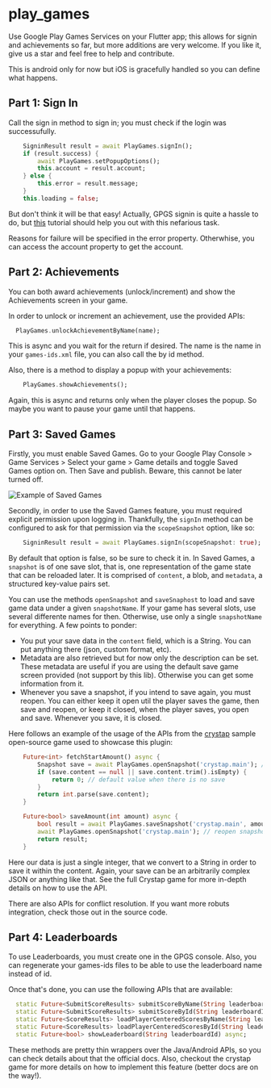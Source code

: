 # play_games

Use Google Play Games Services on your Flutter app; this allows for signin and achievements so far, but more additions are very welcome. If you like it, give us a star and feel free to help and contribute.

This is android only for now but iOS is gracefully handled so you can define what happens.

## Part 1: Sign In

Call the sign in method to sign in; you must check if the login was successufully.

```dart
    SigninResult result = await PlayGames.signIn();
    if (result.success) {
        await PlayGames.setPopupOptions();
        this.account = result.account;
    } else {
        this.error = result.message;
    }
    this.loading = false;
```

But don't think it will be that easy! Actually, GPGS signin is quite a hassle to do, but [this](doc/signin.md) tutorial should help you out with this nefarious task.

Reasons for failure will be specified in the error property. Otherwhise, you can access the account property to get the account.

## Part 2: Achievements

You can both award achievements (unlock/increment) and show the Achievements screen in your game.

In order to unlock or increment an achievement, use the provided APIs:

```dart
  PlayGames.unlockAchievementByName(name);
```

This is async and you wait for the return if desired. The name is the name in your `games-ids.xml` file, you can also call the by id method.

Also, there is a method to display a popup with your achievements:

```dart
    PlayGames.showAchievements();
```

Again, this is async and returns only when the player closes the popup. So maybe you want to pause your game until that happens.

## Part 3: Saved Games

Firstly, you must enable Saved Games. Go to your Google Play Console > Game Services > Select your game > Game details and toggle Saved Games option on. Then Save and publish. Beware, this cannot be later turned off.

![Example of Saved Games](doc/saves/p1.png "Example of Saved Games")

Secondly, in order to use the Saved Games feature, you must required explicit permission upon logging in. Thankfully, the `signIn` method can be configured to ask for that permission via the `scopeSnapshot` option, like so:

```dart
    SigninResult result = await PlayGames.signIn(scopeSnapshot: true); // allow to load/save games later
```

By default that option is false, so be sure to check it in. In Saved Games, a `snapshot` is of one save slot, that is, one representation of the game state that can be reloaded later. It is comprised of `content`, a blob, and `metadata`, a structured key-value pairs set.

You can use the methods `openSnapshot` and `saveSnaphost` to load and save game data under a given `snapshotName`. If your game has several slots, use several differente names for then. Otherwise, use only a single `snapshotName` for everything. A few points to ponder:

 * You put your save data in the `content` field, which is a String. You can put anything there (json, custom format, etc).
 * Metadata are also retrieved but for now only the description can be set. These metadata are useful if you are using the default save game screen provided (not support by this lib). Otherwise you can get some information from it.
 * Whenever you save a snapshot, if you intend to save again, you must reopen. You can either keep it open util the player saves the game, then save and reopen, or keep it closed, when the player saves, you open and save. Whenever you save, it is closed.

Here follows an example of the usage of the APIs from the [crystap](https://github.com/luanpotter/crystap) sample open-source game used to showcase this plugin:

```dart
    Future<int> fetchStartAmount() async {
        Snapshot save = await PlayGames.openSnapshot('crystap.main'); // load the existing save or create a new empty one if none exists
        if (save.content == null || save.content.trim().isEmpty) {
            return 0; // default value when there is no save
        }
        return int.parse(save.content);
    }

    Future<bool> saveAmount(int amount) async {
        bool result = await PlayGames.saveSnapshot('crystap.main', amount.toString()); // save the current state to the snapshot
        await PlayGames.openSnapshot('crystap.main'); // reopen snapshot after save
        return result;
    }
```

Here our data is just a single integer, that we convert to a String in order to save it within the content. Again, your save can be an arbitrarily complex JSON or anything like that. See the full Crystap game for more in-depth details on how to use the API.

There are also APIs for conflict resolution. If you want more robuts integration, check those out in the source code.

## Part 4: Leaderboards

To use Leaderboards, you must create one in the GPGS console. Also, you can regenerate your games-ids files to be able to use the leaderboard name instead of id.

Once that's done, you can use the following APIs that are available:

```dart
  static Future<SubmitScoreResults> submitScoreByName(String leaderboardName, int score) async;
  static Future<SubmitScoreResults> submitScoreById(String leaderboardId, int score) async;
  static Future<ScoreResults> loadPlayerCenteredScoresByName(String leaderboardName, TimeSpan timeSpan, CollectionType collectionType, int maxResults, { bool forceReload = false }) async;
  static Future<ScoreResults> loadPlayerCenteredScoresById(String leaderboardId, TimeSpan timeSpan, CollectionType collectionType, int maxResults, { bool forceReload = false }) async;
  static Future<bool> showLeaderboard(String leaderboardId) async;
```

These methods are pretty thin wrappers over the Java/Android APIs, so you can check details about that the official docs. Also, checkout the crystap game for more details on how to implement this feature (better docs are on the way!).
